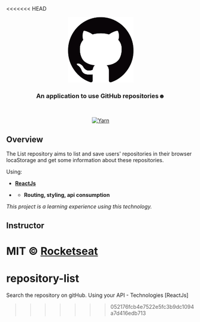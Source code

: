 <<<<<<< HEAD
<p align="center">
  <img src="./src/assets/github.gif" height="175" width="175" alt="Unform" />
</p>

<h3 align="center">
  An application to use GitHub repositories☻
</h3>

<br>

<div align="center">

[![Yarn](https://img.shields.io/badge/yarn-1.22.4-brightgreen)](https://yarnpkg.com/)<space><space>


</div>

## Overview

The List repository aims to list and save users' repositories in their browser locaStorage and get some information about these repositories.

Using:

- **[ReactJs](https://pt-br.reactjs.org/)**

- * **Routing, styling, api consumption**


*This project is a learning experience using this technology.*



## Instructor

MIT © [Rocketseat](https://github.com/Rocketseat)
=======
# repository-list
Search the repository on gitHub. Using your API - Technologies [ReactJs]
>>>>>>> 052176fcb4e7522e5fc3b9dc1094a7d416edb713
